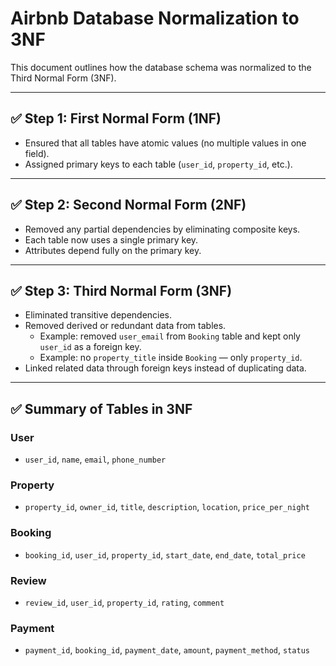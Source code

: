 # Airbnb Database Normalization to 3NF

This document outlines how the database schema was normalized to the Third Normal Form (3NF).

---

## ✅ Step 1: First Normal Form (1NF)
- Ensured that all tables have atomic values (no multiple values in one field).
- Assigned primary keys to each table (`user_id`, `property_id`, etc.).

---

## ✅ Step 2: Second Normal Form (2NF)
- Removed any partial dependencies by eliminating composite keys.
- Each table now uses a single primary key.
- Attributes depend fully on the primary key.

---

## ✅ Step 3: Third Normal Form (3NF)
- Eliminated transitive dependencies.
- Removed derived or redundant data from tables.
    - Example: removed `user_email` from `Booking` table and kept only `user_id` as a foreign key.
    - Example: no `property_title` inside `Booking` — only `property_id`.
- Linked related data through foreign keys instead of duplicating data.

---

## ✅ Summary of Tables in 3NF

### User
- `user_id`, `name`, `email`, `phone_number`

### Property
- `property_id`, `owner_id`, `title`, `description`, `location`, `price_per_night`

### Booking
- `booking_id`, `user_id`, `property_id`, `start_date`, `end_date`, `total_price`

### Review
- `review_id`, `user_id`, `property_id`, `rating`, `comment`

### Payment
- `payment_id`, `booking_id`, `payment_date`, `amount`, `payment_method`, `status`
